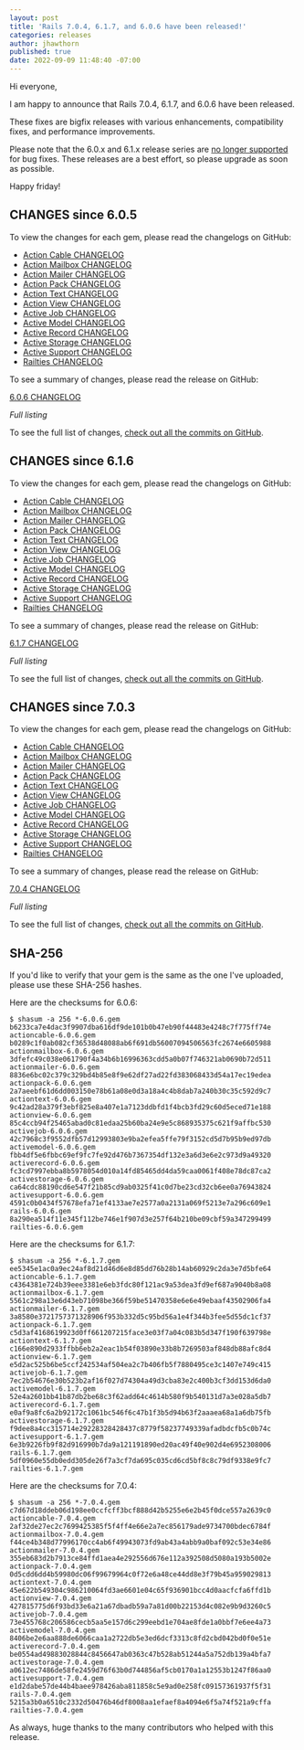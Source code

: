 ```yaml
---
layout: post
title: 'Rails 7.0.4, 6.1.7, and 6.0.6 have been released!'
categories: releases
author: jhawthorn
published: true
date: 2022-09-09 11:48:40 -07:00
---
```


Hi everyone,

I am happy to announce that Rails 7.0.4, 6.1.7, and 6.0.6 have been released.

These fixes are bigfix releases with various enhancements, compatibility fixes, and performance improvements.

Please note that the 6.0.x and 6.1.x release series are [no longer supported](https://guides.rubyonrails.org/maintenance_policy.html) for bug fixes. These releases are a best effort, so please upgrade as soon as possible.

Happy friday!

## CHANGES since 6.0.5

To view the changes for each gem, please read the changelogs on GitHub:
* [Action Cable CHANGELOG](https://github.com/rails/rails/blob/v6.0.6/actioncable/CHANGELOG.md)
* [Action Mailbox CHANGELOG](https://github.com/rails/rails/blob/v6.0.6/actionmailbox/CHANGELOG.md)
* [Action Mailer CHANGELOG](https://github.com/rails/rails/blob/v6.0.6/actionmailer/CHANGELOG.md)
* [Action Pack CHANGELOG](https://github.com/rails/rails/blob/v6.0.6/actionpack/CHANGELOG.md)
* [Action Text CHANGELOG](https://github.com/rails/rails/blob/v6.0.6/actiontext/CHANGELOG.md)
* [Action View CHANGELOG](https://github.com/rails/rails/blob/v6.0.6/actionview/CHANGELOG.md)
* [Active Job CHANGELOG](https://github.com/rails/rails/blob/v6.0.6/activejob/CHANGELOG.md)
* [Active Model CHANGELOG](https://github.com/rails/rails/blob/v6.0.6/activemodel/CHANGELOG.md)
* [Active Record CHANGELOG](https://github.com/rails/rails/blob/v6.0.6/activerecord/CHANGELOG.md)
* [Active Storage CHANGELOG](https://github.com/rails/rails/blob/v6.0.6/activestorage/CHANGELOG.md)
* [Active Support CHANGELOG](https://github.com/rails/rails/blob/v6.0.6/activesupport/CHANGELOG.md)
* [Railties CHANGELOG](https://github.com/rails/rails/blob/v6.0.6/railties/CHANGELOG.md)

To see a summary of changes, please read the release on GitHub:

[6.0.6 CHANGELOG](https://github.com/rails/rails/releases/tag/v6.0.6)

*Full listing*

To see the full list of changes, [check out all the commits on
GitHub](https://github.com/rails/rails/compare/v6.0.5...v6.0.6).

## CHANGES since 6.1.6

To view the changes for each gem, please read the changelogs on GitHub:
* [Action Cable CHANGELOG](https://github.com/rails/rails/blob/v6.1.7/actioncable/CHANGELOG.md)
* [Action Mailbox CHANGELOG](https://github.com/rails/rails/blob/v6.1.7/actionmailbox/CHANGELOG.md)
* [Action Mailer CHANGELOG](https://github.com/rails/rails/blob/v6.1.7/actionmailer/CHANGELOG.md)
* [Action Pack CHANGELOG](https://github.com/rails/rails/blob/v6.1.7/actionpack/CHANGELOG.md)
* [Action Text CHANGELOG](https://github.com/rails/rails/blob/v6.1.7/actiontext/CHANGELOG.md)
* [Action View CHANGELOG](https://github.com/rails/rails/blob/v6.1.7/actionview/CHANGELOG.md)
* [Active Job CHANGELOG](https://github.com/rails/rails/blob/v6.1.7/activejob/CHANGELOG.md)
* [Active Model CHANGELOG](https://github.com/rails/rails/blob/v6.1.7/activemodel/CHANGELOG.md)
* [Active Record CHANGELOG](https://github.com/rails/rails/blob/v6.1.7/activerecord/CHANGELOG.md)
* [Active Storage CHANGELOG](https://github.com/rails/rails/blob/v6.1.7/activestorage/CHANGELOG.md)
* [Active Support CHANGELOG](https://github.com/rails/rails/blob/v6.1.7/activesupport/CHANGELOG.md)
* [Railties CHANGELOG](https://github.com/rails/rails/blob/v6.1.7/railties/CHANGELOG.md)

To see a summary of changes, please read the release on GitHub:

[6.1.7 CHANGELOG](https://github.com/rails/rails/releases/tag/v6.1.7)

*Full listing*

To see the full list of changes, [check out all the commits on
GitHub](https://github.com/rails/rails/compare/v6.1.6...v6.1.7).

## CHANGES since 7.0.3

To view the changes for each gem, please read the changelogs on GitHub:
* [Action Cable CHANGELOG](https://github.com/rails/rails/blob/v7.0.4/actioncable/CHANGELOG.md)
* [Action Mailbox CHANGELOG](https://github.com/rails/rails/blob/v7.0.4/actionmailbox/CHANGELOG.md)
* [Action Mailer CHANGELOG](https://github.com/rails/rails/blob/v7.0.4/actionmailer/CHANGELOG.md)
* [Action Pack CHANGELOG](https://github.com/rails/rails/blob/v7.0.4/actionpack/CHANGELOG.md)
* [Action Text CHANGELOG](https://github.com/rails/rails/blob/v7.0.4/actiontext/CHANGELOG.md)
* [Action View CHANGELOG](https://github.com/rails/rails/blob/v7.0.4/actionview/CHANGELOG.md)
* [Active Job CHANGELOG](https://github.com/rails/rails/blob/v7.0.4/activejob/CHANGELOG.md)
* [Active Model CHANGELOG](https://github.com/rails/rails/blob/v7.0.4/activemodel/CHANGELOG.md)
* [Active Record CHANGELOG](https://github.com/rails/rails/blob/v7.0.4/activerecord/CHANGELOG.md)
* [Active Storage CHANGELOG](https://github.com/rails/rails/blob/v7.0.4/activestorage/CHANGELOG.md)
* [Active Support CHANGELOG](https://github.com/rails/rails/blob/v7.0.4/activesupport/CHANGELOG.md)
* [Railties CHANGELOG](https://github.com/rails/rails/blob/v7.0.4/railties/CHANGELOG.md)

To see a summary of changes, please read the release on GitHub:

[7.0.4 CHANGELOG](https://github.com/rails/rails/releases/tag/v7.0.4)

*Full listing*

To see the full list of changes, [check out all the commits on
GitHub](https://github.com/rails/rails/compare/v7.0.3...v7.0.4).

## SHA-256

If you'd like to verify that your gem is the same as the one I've uploaded,
please use these SHA-256 hashes.

Here are the checksums for 6.0.6:

```
$ shasum -a 256 *-6.0.6.gem
b6233ca7e4dac3f9907dba616df9de101b0b47eb90f44483e4248c7f775ff74e  actioncable-6.0.6.gem
b0289c1f0ab082cf36538d48088ab6f691db56007094506563fc2674e6605988  actionmailbox-6.0.6.gem
3dfefc49c038e061790f4a34b6b16996363cdd5a0b07f746321ab0690b72d511  actionmailer-6.0.6.gem
8836e6bc02c379c329bd4b85e8f9e62df27ad22fd383068433d54a17ec19edea  actionpack-6.0.6.gem
2a7aeebf61d6dd003150e78b61a08e0d3a18a4c4b8dab7a240b30c35c592d9c7  actiontext-6.0.6.gem
9c42ad28a379f3ebf825e8a407e1a7123ddbfd1f4bcb3fd29c60d5eced71e188  actionview-6.0.6.gem
85c4ccb94f25465abad0c81edaa25b60ba24e9e5c868935375c621f9affbc530  activejob-6.0.6.gem
42c7968c3f9552dfb57d12993803e9ba2efea5ffe79f3152cd5d7b95b9ed97db  activemodel-6.0.6.gem
fbb4df5e6fbbc69ef9fc7fe92d476b7367354df132e3a6d3e6e2c973d9a49320  activerecord-6.0.6.gem
fc3cd7997ebba8b5978054d010a14fd85465dd4da59caa0061f408e78dc87ca2  activestorage-6.0.6.gem
ca64cdc88190cd6e547f21b85cd9ab0325f41c0d7be23cd32cb6ee0a76943824  activesupport-6.0.6.gem
4591c0b0434f57678efa71ef4133ae7e2577a0a2131a069f5213e7a296c609e1  rails-6.0.6.gem
8a290ea514f11e345f112be746e1f907d3e257f64b210be09cbf59a347299499  railties-6.0.6.gem
```

Here are the checksums for 6.1.7:

```
$ shasum -a 256 *-6.1.7.gem
ee5345e1ac0a9ec24af8d21d46d6e8d85dd76b28b14ab60929c2da3e7d5bfe64  actioncable-6.1.7.gem
c4364381e724b39eee3381e6eb3fdc80f121ac9a53dea3fd9ef687a9040b8a08  actionmailbox-6.1.7.gem
5561c298a13e6d43eb71098be366f59be51470358e6e6e49ebaaf43502906fa4  actionmailer-6.1.7.gem
3a8580e3721757371328906f953b332d5c95bd56a1e4f344b3fee5d55dc1cf37  actionpack-6.1.7.gem
c5d3af4168619923d0ff661207215face3e03f7a04c083b5d347f190f639798e  actiontext-6.1.7.gem
c166e890d2933ffbb6eb2a2eac1b54f03890e33b8b7269503af848db88afc8d4  actionview-6.1.7.gem
e5d2ac525b6be5ccf242534af504ea2c7b406fb5f7880495ce3c1407e749c415  activejob-6.1.7.gem
7ec2b54676e30b523b2af16f027d74304a49d3cba83e2c400b3cf3dd153d6da0  activemodel-6.1.7.gem
52e4a2601bb41b87db2be68c3f62add64c4614b580f9b540131d7a3e028a5db7  activerecord-6.1.7.gem
e0af9a8fc6a2b92172c1061bc546f6c47b1f3b5d94b63f2aaaea68a1a6db75fb  activestorage-6.1.7.gem
f9dee8a4cc315714e29228328428437c8779f58237749339afadbdcfb5c0b74c  activesupport-6.1.7.gem
6e3b9226fb9f82d916990b7da9a121191890ed20ac49f40e902d4e6952308006  rails-6.1.7.gem
5df0960e55db0edd305de26f7a3cf7da695c035cd6cd5bf8c8c79df9338e9fc7  railties-6.1.7.gem
```

Here are the checksums for 7.0.4:

```
$ shasum -a 256 *-7.0.4.gem
c7d67d18ddeb06d198ee0ccfcff3bcf888d42b5255e6e2b45f0dce557a2639c0  actioncable-7.0.4.gem
2af32de27ec2c7699425385f5f4ff4e66e2a7ec856179ade9734700bdec6784f  actionmailbox-7.0.4.gem
f44ce4b348d77996170cc4ab6f49943073fd9ab43a4abb9a0baf092c53e34e86  actionmailer-7.0.4.gem
355eb683d2b7913ce84ffd1aea4e292556d676e112a392508d5080a193b5002e  actionpack-7.0.4.gem
0d5cdd6dd4b59980dc06f99679964c0f72e6a48ce44dd8e3f79b45a959029813  actiontext-7.0.4.gem
45e622b549304c986210064fd3ae6601e04c65f936901bcc4d0aacfcfa6ffd1b  actionview-7.0.4.gem
427815775d6f93bd33e6a21a67dbadb59a7a81d00b22153d4c082e9b9d3260c5  activejob-7.0.4.gem
73e455768c206586cecb5aa5e157d6c299eebd1e704ae8fde1a0bbf7e6ee4a73  activemodel-7.0.4.gem
8406be2e6aa888de6066caa1a2722db5e3ed6dcf3313c8fd2cbd042bd0f0e51e  activerecord-7.0.4.gem
be0554ad49883028844c8456647ab0363c47b528ab51244a5a752db139a4bfa7  activestorage-7.0.4.gem
a0612ec7486de58fe2459d76f63b0d744856af5cb0170a1a12553b1247f86aa0  activesupport-7.0.4.gem
e1d2dabe57de44b4baee978426aba811858c5e9ad0e258fc09157361937f5f31  rails-7.0.4.gem
5215a3b0a6510c2332d50476b46df8008aa1efaef8a4094e6f5a74f521a9cffa  railties-7.0.4.gem
```

As always, huge thanks to the many contributors who helped with this release.
